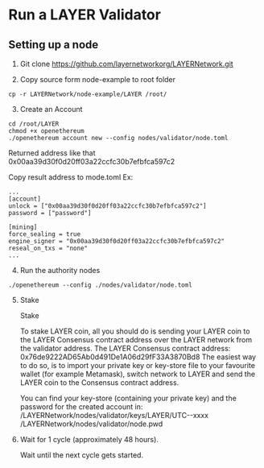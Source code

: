 # Run a LAYER Validator
## Setting up a node
1. Git clone https://github.com/layernetworkorg/LAYERNetwork.git

2. Copy source form node-example to root folder
```
cp -r LAYERNetwork/node-example/LAYER /root/
```
3. Create an Account

```
cd /root/LAYER
chmod +x openethereum
./openethereum account new --config nodes/validator/node.toml
```
Returned address like that 0x00aa39d30f0d20ff03a22ccfc30b7efbfca597c2

Copy result address to mode.toml
Ex:
```
...
[account]
unlock = ["0x00aa39d30f0d20ff03a22ccfc30b7efbfca597c2"]
password = ["password"]

[mining]
force_sealing = true
engine_signer = "0x00aa39d30f0d20ff03a22ccfc30b7efbfca597c2"
reseal_on_txs = "none"
...
```
4. Run the authority nodes
```
./openethereum --config ./nodes/validator/node.toml

```
5. Stake

    Stake

    To stake LAYER coin, all you should do is sending your LAYER coin to the LAYER Consensus contract address over the LAYER network from the validator address.
    The LAYER Consensus contract address: 0x76de9222AD65Ab0d491De1A06d29fF33A3870Bd8
    The easiest way to do so, is to import your private key or key-store file to your favourite wallet (for example Metamask), switch network to LAYER and send the LAYER coin to the Consensus contract address.

    You can find your key-store (containing your private key) and the password for the created account in:
    /LAYERNetwork/nodes/validator/keys/LAYER/UTC--xxxx
    /LAYERNetwork/nodes/validator/node.pwd

6. Wait for 1 cycle (approximately 48 hours).

    Wait until the next cycle gets started.
